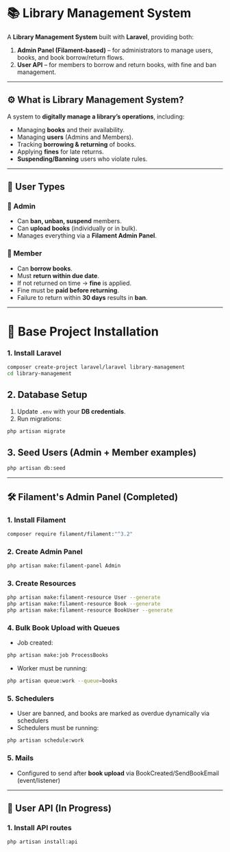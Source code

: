 # 📚 Library Management System

A **Library Management System** built with **Laravel**, providing both:  

1. **Admin Panel (Filament-based)** – for administrators to manage users, books, and book borrow/return flows.  
2. **User API** – for members to borrow and return books, with fine and ban management.  

---

## ⚙️ What is Library Management System?

A system to **digitally manage a library’s operations**, including:  
- Managing **books** and their availability.  
- Managing **users** (Admins and Members).  
- Tracking **borrowing & returning** of books.  
- Applying **fines** for late returns.  
- **Suspending/Banning** users who violate rules.  

---

## 👤 User Types

### 🔑 Admin
- Can **ban, unban, suspend** members.  
- Can **upload books** (individually or in bulk).  
- Manages everything via a **Filament Admin Panel**.  

### 📖 Member
- Can **borrow books**.  
- Must **return within due date**.  
- If not returned on time → **fine** is applied.  
- Fine must be **paid before returning**.  
- Failure to return within **30 days** results in **ban**.  

---

# 🚀 Base Project Installation

### 1. Install Laravel
```bash
composer create-project laravel/laravel library-management
cd library-management
```

## 2. Database Setup
1. Update `.env` with your **DB credentials**.  
2. Run migrations:  
```bash
php artisan migrate
```

## 3. Seed Users (Admin + Member examples)
```bash
php artisan db:seed
```

---

## 🛠️ Filament's Admin Panel (Completed)

### 1. Install Filament
```bash
composer require filament/filament:"^3.2"
```

### 2. Create Admin Panel
```bash
php artisan make:filament-panel Admin
```

### 3. Create Resources
```bash
php artisan make:filament-resource User --generate
php artisan make:filament-resource Book --generate
php artisan make:filament-resource BookUser --generate
```

### 4. Bulk Book Upload with Queues
- Job created:
```bash
php artisan make:job ProcessBooks
```
- Worker must be running:
```bash
php artisan queue:work --queue=books
```

### 5. Schedulers
- User are banned, and books are marked as overdue dynamically via schedulers
- Schedulers must be running:
```bash
php artisan schedule:work
```

### 5. Mails
- Configured to send after **book upload** via BookCreated/SendBookEmail (event/listener)

---

## 📡 User API (In Progress)
### 1. Install API routes
```bash
php artisan install:api
```